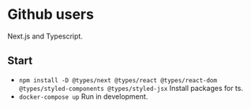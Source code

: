 # Github users

Next.js and Typescript.

## Start

- `npm install -D @types/next @types/react @types/react-dom @types/styled-components @types/styled-jsx` Install packages for ts.
- `docker-compose up` Run in development.
